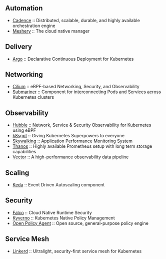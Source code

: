 ## Automation

* [Cadence](https://cadenceworkflow.io/) :: Distributed, scalable, durable, and highly available orchestration engine
* [Meshery](https://meshery.io/) ::  The cloud native manager


## Delivery

* [Argo](https://argo-cd.readthedocs.io/) :: Declarative Continuous Deployment for Kubernetes


## Networking

* [Cilium](https://github.com/cilium/cilium) ::  eBPF-based Networking, Security, and Observability
* [Submariner](https://submariner.io) :: Component for interconnecting Pods and Services across Kubernetes clusters


## Observability

* [Hubble](https://github.com/cilium/hubble) :: Network, Service & Security Observability for Kubernetes using eBPF
* [k8sgpt](http://k8sgpt.ai/) :: Giving Kubernetes Superpowers to everyone
* [Skywalking](https://skywalking.apache.org/) :: Application Performance Monitoring System
* [Thanos](https://thanos.io/) ::  Highly available Prometheus setup with long term storage capabilities
* [Vector](https://vector.dev/) :: A high-performance observability data pipeline


## Scaling

* [Keda](https://keda.sh/) :: Event Driven Autoscaling component


## Security

* [Falco](https://falco.org/) ::  Cloud Native Runtime Security
* [Kyverno](https://kyverno.io/) ::  Kubernetes Native Policy Management
* [Open Policy Agent](https://www.openpolicyagent.org/) ::  Open source, general-purpose policy engine


## Service Mesh

* [Linkerd](https://linkerd.io/) :: Ultralight, security-first service mesh for Kubernetes


